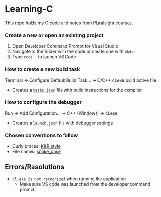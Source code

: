# Learning-C
This repo holds my C code and notes from Pluralsight courses.



### Create a new or open an existing project
1. Open Developer Command Prompt for Visual Studio
2. Navigate to the folder with the code or create one with `mkdir`
3. Type `code .` to launch VS Code

### How to create a new build task
Terminal -> Configure Default Build Task... -> C/C++ cl.exe build active file
  - Creates a [`tasks.json`](https://code.visualstudio.com/docs/cpp/config-msvc#_build-helloworldcpp) file with build instructions for the compiler
  
### How to configure the debugger
Run -> Add Configuration... -> C++ (Windows) -> cl.exe
  - Creates a [`launch.json`](https://code.visualstudio.com/docs/cpp/launch-json-reference) file with debugger settings

### Chosen conventions to follow
- Curly braces: [K&R style](https://en.wikipedia.org/wiki/Indentation_style#K&R_style)
- File names: [snake_case](https://en.wikipedia.org/wiki/Snake_case)


## Errors/Resolutions
- `cl.exe is not recognized` when running the application
  - Make sure VS code was launched from the developer command prompt
